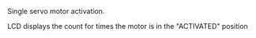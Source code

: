 Single servo motor activation.

LCD displays the count for times the motor is in the "ACTIVATED" position
